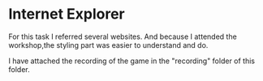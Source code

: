<h1>Internet Explorer</h1>
For this task I referred several websites. And because I attended the workshop,the styling part was easier to understand and do.

I have attached the recording of the game in the "recording" folder of this folder.
